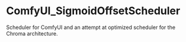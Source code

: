 # ComfyUI_SigmoidOffsetScheduler
Scheduler for ComfyUI and an attempt at optimized scheduler for the Chroma architecture.

